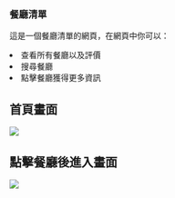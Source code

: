<h3>餐廳清單</h3>
<p>這是一個餐廳清單的網頁，在網頁中你可以：</p>
<li>查看所有餐廳以及評價</li>
<li>搜尋餐廳</li>
<li>點擊餐廳獲得更多資訊</li>

<h2>首頁畫面</h2>
<img src="https://i.imgur.com/2FqymU0.png">

<h2>點擊餐廳後進入畫面</h2>
<img src="https://i.imgur.com/vLnsN8K.png">
